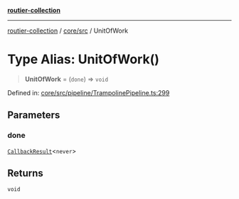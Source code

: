 [**routier-collection**](../../../README.md)

***

[routier-collection](../../../README.md) / [core/src](../README.md) / UnitOfWork

# Type Alias: UnitOfWork()

> **UnitOfWork** = (`done`) => `void`

Defined in: [core/src/pipeline/TrampolinePipeline.ts:299](https://github.com/Agrejus/routier/blob/ae307d61bf9883ec014a438be7cbd96d2060d092/core/src/pipeline/TrampolinePipeline.ts#L299)

## Parameters

### done

[`CallbackResult`](CallbackResult.md)\<`never`\>

## Returns

`void`
